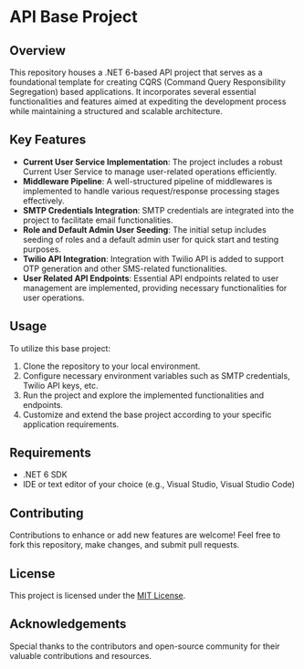 # API Base Project

## Overview
This repository houses a .NET 6-based API project that serves as a foundational template for creating CQRS (Command Query Responsibility Segregation) based applications. It incorporates several essential functionalities and features aimed at expediting the development process while maintaining a structured and scalable architecture.

## Key Features
- **Current User Service Implementation**: The project includes a robust Current User Service to manage user-related operations efficiently.
- **Middleware Pipeline**: A well-structured pipeline of middlewares is implemented to handle various request/response processing stages effectively.
- **SMTP Credentials Integration**: SMTP credentials are integrated into the project to facilitate email functionalities.
- **Role and Default Admin User Seeding**: The initial setup includes seeding of roles and a default admin user for quick start and testing purposes.
- **Twilio API Integration**: Integration with Twilio API is added to support OTP generation and other SMS-related functionalities.
- **User Related API Endpoints**: Essential API endpoints related to user management are implemented, providing necessary functionalities for user operations.

## Usage
To utilize this base project:
1. Clone the repository to your local environment.
2. Configure necessary environment variables such as SMTP credentials, Twilio API keys, etc.
3. Run the project and explore the implemented functionalities and endpoints.
4. Customize and extend the base project according to your specific application requirements.

## Requirements
- .NET 6 SDK
- IDE or text editor of your choice (e.g., Visual Studio, Visual Studio Code)

## Contributing
Contributions to enhance or add new features are welcome! Feel free to fork this repository, make changes, and submit pull requests.

## License
This project is licensed under the [MIT License](LICENSE).

## Acknowledgements
Special thanks to the contributors and open-source community for their valuable contributions and resources.

